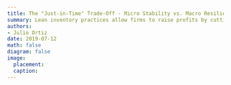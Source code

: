 ```yaml
---
title: The "Just-in-Time" Trade-Off - Micro Stability vs. Macro Resilience
summary: Lean inventory practices allow firms to raise profits by cutting waste in normal times. This strategy however, renders the economy more vulnerable to an unexpected shock. This paper documents empiirical evidence of the "Just-in-Time" trade-off and quantifies it in a hetergenous firms model.
authors:
- Julio Ortiz
date: 2019-07-12
math: false
diagram: false
image:
  placement: 
  caption: 
---
```

